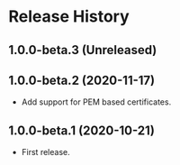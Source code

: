 # Release History

## 1.0.0-beta.3 (Unreleased)


## 1.0.0-beta.2 (2020-11-17)
- Add support for PEM based certificates.

## 1.0.0-beta.1 (2020-10-21)
 - First release.
